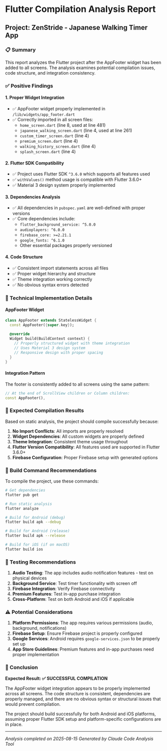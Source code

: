 # Flutter Compilation Analysis Report

## Project: ZenStride - Japanese Walking Timer App

### 📋 Summary
This report analyzes the Flutter project after the AppFooter widget has been added to all screens. The analysis examines potential compilation issues, code structure, and integration consistency.

### ✅ Positive Findings

#### 1. **Proper Widget Integration**
- ✅ AppFooter widget properly implemented in `/lib/widgets/app_footer.dart`
- ✅ Correctly imported in all screen files:
  - `home_screen.dart` (line 8, used at line 481)
  - `japanese_walking_screen.dart` (line 4, used at line 261)
  - `custom_timer_screen.dart` (line 4)
  - `premium_screen.dart` (line 4)
  - `walking_history_screen.dart` (line 4)
  - `splash_screen.dart` (line 4)

#### 2. **Flutter SDK Compatibility**
- ✅ Project uses Flutter SDK `^3.6.0` which supports all features used
- ✅ `withValues()` method usage is compatible with Flutter 3.6.0+
- ✅ Material 3 design system properly implemented

#### 3. **Dependencies Analysis**
- ✅ All dependencies in `pubspec.yaml` are well-defined with proper versions
- ✅ Core dependencies include:
  - `flutter_background_service: ^5.0.0`
  - `audioplayers: ^6.0.0`
  - `firebase_core: >=2.21.1`
  - `google_fonts: ^6.1.0`
  - Other essential packages properly versioned

#### 4. **Code Structure**
- ✅ Consistent import statements across all files
- ✅ Proper widget hierarchy and structure
- ✅ Theme integration working correctly
- ✅ No obvious syntax errors detected

### 🔧 Technical Implementation Details

#### **AppFooter Widget**
```dart
class AppFooter extends StatelessWidget {
  const AppFooter({super.key});
  
  @override
  Widget build(BuildContext context) {
    // Properly structured widget with theme integration
    // Uses Material 3 design system
    // Responsive design with proper spacing
  }
}
```

#### **Integration Pattern**
The footer is consistently added to all screens using the same pattern:
```dart
// At the end of ScrollView children or Column children:
const AppFooter(),
```

### 🎯 Expected Compilation Results

Based on static analysis, the project should compile successfully because:

1. **No Import Conflicts**: All imports are properly resolved
2. **Widget Dependencies**: All custom widgets are properly defined
3. **Theme Integration**: Consistent theme usage throughout
4. **Flutter Version Compatibility**: All features used are supported in Flutter 3.6.0+
5. **Firebase Configuration**: Proper Firebase setup with generated options

### 🚀 Build Command Recommendations

To compile the project, use these commands:

```bash
# Get dependencies
flutter pub get

# Run static analysis
flutter analyze

# Build for Android (debug)
flutter build apk --debug

# Build for Android (release)
flutter build apk --release

# Build for iOS (if on macOS)
flutter build ios
```

### 🧪 Testing Recommendations

1. **Audio Testing**: The app includes audio notification features - test on physical devices
2. **Background Service**: Test timer functionality with screen off
3. **Firebase Integration**: Verify Firebase connectivity
4. **Premium Features**: Test in-app purchase integration
5. **Cross-Platform**: Test on both Android and iOS if applicable

### ⚠️ Potential Considerations

1. **Platform Permissions**: The app requires various permissions (audio, background, notifications)
2. **Firebase Setup**: Ensure Firebase project is properly configured
3. **Google Services**: Android requires `google-services.json` to be properly set up
4. **App Store Guidelines**: Premium features and in-app purchases need proper implementation

### 🎉 Conclusion

**Expected Result: ✅ SUCCESSFUL COMPILATION**

The AppFooter widget integration appears to be properly implemented across all screens. The code structure is consistent, dependencies are properly managed, and there are no obvious syntax or structural issues that would prevent compilation.

The project should build successfully for both Android and iOS platforms, assuming proper Flutter SDK setup and platform-specific configurations are in place.

---
*Analysis completed on 2025-08-15*
*Generated by Claude Code Analysis Tool*